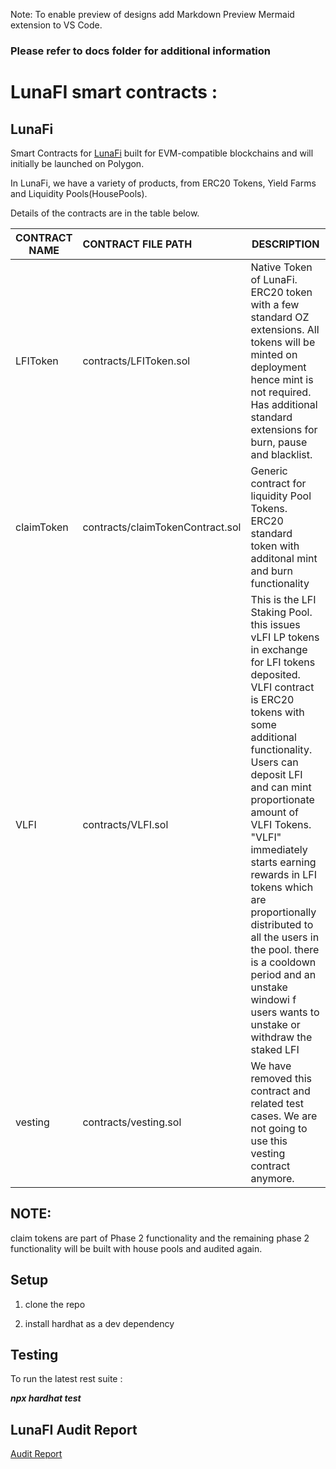 Note: To enable preview of designs add Markdown Preview Mermaid extension to VS Code.
### Please refer to docs folder for additional information

# LunaFI smart contracts :

## LunaFi

Smart Contracts for [LunaFi](#) built for EVM-compatible blockchains and will initially be launched on Polygon.

In LunaFi, we have a variety of products, from ERC20 Tokens, Yield Farms and Liquidity Pools(HousePools).

Details of the contracts are in the table below.

| CONTRACT NAME | CONTRACT FILE PATH               | DESCRIPTION                                                  |
| ------------- | :------------------------------- | ------------------------------------------------------------ |
| LFIToken      | contracts/LFIToken.sol           | Native Token of  LunaFi. ERC20 token with a few standard OZ extensions. All tokens will be minted on deployment hence mint is not required. Has additional standard extensions for burn, pause and blacklist. |
| claimToken    | contracts/claimTokenContract.sol | Generic contract for liquidity Pool Tokens. ERC20 standard token with additonal mint and burn functionality |
| VLFI          | contracts/VLFI.sol               | This is the LFI Staking Pool. this issues vLFI LP tokens in exchange for LFI tokens deposited. VLFI contract is ERC20 tokens with some additional functionality. Users can deposit LFI and can mint proportionate amount of VLFI Tokens. "VLFI" immediately starts earning rewards in LFI tokens which are proportionally distributed to all the users in the pool.  there is a cooldown period and an unstake windowi f users wants to unstake or withdraw the staked LFI |
| vesting       | contracts/vesting.sol            | We have removed this contract and related test cases. We are not going to use this vesting contract anymore. |

## NOTE:

claim tokens are part of Phase 2 functionality and the remaining phase 2 functionality will be built with house pools and audited again.

## Setup

1. clone the repo

2. install hardhat as a dev dependency

   

## Testing

To run the latest rest suite :

***npx hardhat test***

## LunaFI Audit Report
[Audit Report](https://hacken.io/wp-content/uploads/2022/04/LunaFi_Technologies_Ltd_23022022SCAudit_Report_3.pdf)